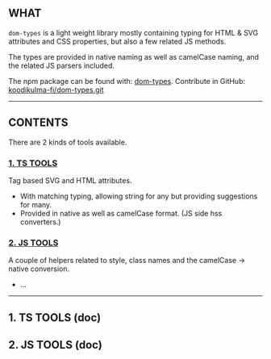 
## WHAT

`dom-types` is a light weight library mostly containing typing for HTML & SVG attributes and CSS properties, but also a few related JS methods.

The types are provided in native naming as well as camelCase naming, and the related JS parsers included.

The npm package can be found with: [dom-types](https://www.npmjs.com/package/dom-types). Contribute in GitHub: [koodikulma-fi/dom-types.git](https://github.com/koodikulma-fi/dom-types.git)

---

## CONTENTS

There are 2 kinds of tools available.

### [1. TS TOOLS](#1-ts-tools-doc)

Tag based SVG and HTML attributes.
- With matching typing, allowing string for any but providing suggestions for many.
- Provided in native as well as camelCase format. (JS side hss converters.)


### [2. JS TOOLS](#2-js-tools-doc)

A couple of helpers related to style, class names and the camelCase -> native conversion.
- ...

---

## 1. TS TOOLS (doc)

## 2. JS TOOLS (doc)

